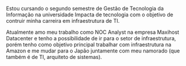 Estou cursando o segundo semestre de Gestão de Tecnologia da Informação na universidade Impacta de tecnologia com o objetivo de
contruir minha carreira em infraestrutura de TI.

Atualmente amo meu trabalho como NOC Analyst na empresa Maxihost Datacenter e tenho a possibilidade de ir para o setor de 
infraestrutura, porém tenho como objetivo principal trabalhar com infraestrutura na Amazon e me mudar para o Japão 
juntamente com meu namorado (que também é de TI, arquiteto de sistemas).
